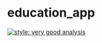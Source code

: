 # education_app

[![style: very good analysis](https://img.shields.io/badge/style-very_good_analysis-B22C89.svg)](https://pub.dev/packages/very_good_analysis)